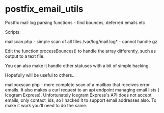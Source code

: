# postfix_email_utils

Postfix mail log parsing functions - find bounces, deferred emails etc

Scripts:

mailscan.php - simple scan of all files /var/log/mail.log* - cannot handle gz

Edit the function processBounces() to handle the array differently, such as output to a text file.

You can also make it handle other statuses with a bit of simple hacking.

Hopefully will be useful to others...

mailboxscan.php - more complete scan of a mailbox that receives error emails. It also makes a curl request to an api endpoint managing email lists ( Icegram Express). Unfortunately Icegram Express's API does not accept emails, only contact_ids, so I hacked it to support email addresses also. To make it work you'll need to do the same.
